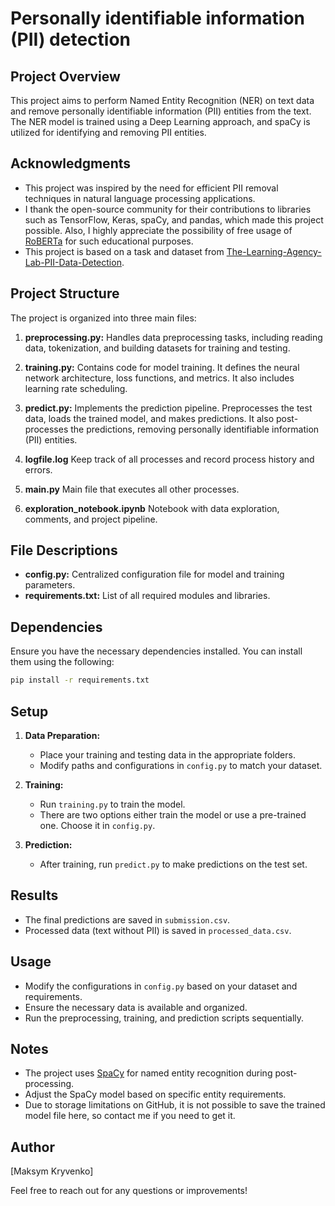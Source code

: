 # Personally identifiable information (PII) detection

## Project Overview
This project aims to perform Named Entity Recognition (NER) on text data and remove personally identifiable information (PII) entities from the text. The NER model is trained using a Deep Learning approach, and spaCy is utilized for identifying and removing PII entities.

## Acknowledgments
- This project was inspired by the need for efficient PII removal techniques in natural language processing applications.
- I thank the open-source community for their contributions to libraries such as TensorFlow, Keras, spaCy, and pandas, which made this project possible. Also, I highly appreciate the possibility of free usage of [RoBERTa](https://huggingface.co/docs/transformers/model_doc/roberta) for such educational purposes.
- This project is based on a task and dataset from [The-Learning-Agency-Lab-PII-Data-Detection](https://www.kaggle.com/competitions/pii-detection-removal-from-educational-data).

## Project Structure

The project is organized into three main files:

1. **preprocessing.py:** Handles data preprocessing tasks, including reading data, tokenization, and building datasets for training and testing.

2. **training.py:** Contains code for model training. It defines the neural network architecture, loss functions, and metrics. It also includes learning rate scheduling.

3. **predict.py:** Implements the prediction pipeline. Preprocesses the test data, loads the trained model, and makes predictions. It also post-processes the predictions, removing personally identifiable information (PII) entities.

4. **logfile.log** Keep track of all processes and record process history and errors.

5. **main.py** Main file that executes all other processes.

6. **exploration_notebook.ipynb** Notebook with data exploration, comments, and project pipeline. 

## File Descriptions

- **config.py:** Centralized configuration file for model and training parameters.
- **requirements.txt:** List of all required modules and libraries.

## Dependencies

Ensure you have the necessary dependencies installed. You can install them using the following:

```bash
pip install -r requirements.txt
```

## Setup

1. **Data Preparation:**
   - Place your training and testing data in the appropriate folders.
   - Modify paths and configurations in `config.py` to match your dataset.

2. **Training:**
   - Run `training.py` to train the model.
   - There are two options either train the model or use a pre-trained one. Choose it in `config.py`.

3. **Prediction:**
   - After training, run `predict.py` to make predictions on the test set.

## Results

- The final predictions are saved in `submission.csv`.
- Processed data (text without PII) is saved in `processed_data.csv`.

## Usage

- Modify the configurations in `config.py` based on your dataset and requirements.
- Ensure the necessary data is available and organized.
- Run the preprocessing, training, and prediction scripts sequentially.

## Notes

- The project uses [SpaCy](https://spacy.io/) for named entity recognition during post-processing.
- Adjust the SpaCy model based on specific entity requirements.
- Due to storage limitations on GitHub, it is not possible to save the trained model file here, so contact me if you need to get it.

## Author

[Maksym Kryvenko]

Feel free to reach out for any questions or improvements!


